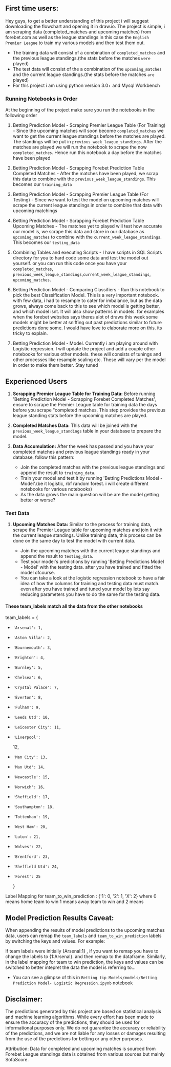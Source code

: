## First time users:

Hey guys, to get a better understanding of this project i will suggest downloading the flowchart and opening it in draw.io.
The project is simple, i am scraping data (completed_matches and upcoming matches) from forebet.com as well as the league standings in this case the `English Premier League` to train my various models and then test them out.

- The training data will consist of a combination of `completed_matches` and the previous league standings.(the stats before the matches `were` played)
- The test data will consist of the a combination of the `upcoming_matches` and the current league standings.(the stats before the matches `are` played)
- For this project i am using python version 3.0+ and Mysql Workbench

### Running Notebooks in Order

At the beginning of the project make sure you run the notebooks in the following order

1. Betting Prediction Model - Scraping Premier League Table (For Training) - Since the upcoming matches will soon become `completed_matches` we want to get the current league standings before the matches are played. The standings will be put in `previous_week_league_standings`. After the matches are played we will run the notebook to scrape the now `completed_matches`. Hence run this notebook a day before the matches have been played

2. Betting Prediction Model - Scrapping Forebet Prediction Table Completed Matches - After the matches have been played, we scrap this data to combine with the `previous_week_league_standings`. This becomes our `training_data`

3. Betting Prediction Model - Scrapping Premier League Table (For Testing) - Since we want to test the model on upcoming matches will scrape the current league standings in order to combine that data with upcoming matchings

4. Betting Prediction Model - Scrapping Forebet Prediction Table Upcoming Matches - The matches yet to played will test how accurate our model is, we scrape this data and store in our database as `upcoming_matches` to combine with the `current_week_league_standings`. This becomes our `testing_data`

5. Combining Tables and executing Scripts - I have scripts in SQL Scripts directory for you to hard code some data and test the model out yourself. or you can run this code once you have your `completed_matches`, `previous_week_league_standings`,`current_week_league_standings`, `upcoming_matches`.

6. Betting Prediction Model - Comparing Classifiers - Run this notebook to pick the best Classification Model. This is a very important notebook. with few data, i had to resample to cater for imbalance, but as the data grows, always come back to this to see which model is getting better, and which model isnt. It will also show patterns in models. for examples when the forebet websites says theres alot of draws this week some models might be better at sniffing out past predictions similar to future predictions done some. I would have love to elaborate more on this. its tricky to explain.

7. Betting Prediction Model - Model. Currently i am playing around with Logistic regression. I will update the project and add a couple other notebooks for various other models. these will consists of tunings and other processes like resample scaling etc. These will vary per the model in order to make them better. Stay tuned

## Experienced Users

1. **Scrapping Premier League Table for Training Data:** Before running 'Betting Prediction Model - Scrapping Forebet Completed Matches', ensure to scrape the Premier League table for training data the days before you scrape "completed matches. This step provides the previous league standing stats before the upcoming matches are played.

2. **Completed Matches Data:** This data will be joined with the `previous_week_league_standings` table in your database to prepare the model.

3. **Data Accumulation:** After the week has passed and you have your completed matches and previous league standings ready in your database, follow this pattern:

   - Join the completed matches with the previous league standings and append the result to `training_data`.
   - Train your model and test it by running 'Betting Predictions Model - Model'.(be it logistic, rbf random forest. i will create different notebooks for various notebooks)
   - As the data grows the main question will be are the model getting better or worse?

### Test Data

1. **Upcoming Matches Data:** Similar to the process for training data, scrape the Premier League table for upcoming matches and join it with the current league standings. Unlike training data, this process can be done on the same day to test the model with current data.

   - Join the upcoming matches with the current league standings and append the result to `testing_data`.
   - Test your model's predictions by running 'Betting Predictions Model - Model' with the testing data. after you have trained and fitted the model ofcourse.
   - You can take a look at the logistic regression notebook to have a fair idea of how the columns for training and testing data must match. even after you have trained and tuned your model by lets say reducing parameters you have to do the same for the testing data.

#### These team_labels match all the data from the other notebooks

team_labels = {

-     'Arsenal': 1,
-     'Aston Villa': 2,
-     'Bournemouth': 3,
-     'Brighton': 4,
-     'Burnley': 5,
-     'Chelsea': 6,
-     'Crystal Palace': 7,
-     'Everton': 8,
-     'Fulham': 9,
-     'Leeds Utd': 10,
-     'Leicester City': 11,
-     'Liverpool':
  12,
-     'Man City': 13,
-     'Man Utd': 14,
-     'Newcastle': 15,
-     'Norwich': 16,
-     'Sheffield': 17,
-     'Southampton': 18,
-     'Tottenham': 19,
-     'West Ham': 20,
-     'Luton': 21,
-     'Wolves': 22,
-     'Brentford': 23,
-     'Sheffield Utd': 24,
-     'Forest': 25
  }

Label Mapping for team_to_win_prediction : {'1': 0, '2': 1, 'X': 2}
where 0 means home team to win
1 means away team to win and
2 means

## Model Prediction Results Caveat:

When appending the results of model predictions to the upcoming matches data, users can remap the `team_labels` and `team_to_win_prediction` labels by switching the keys and values. For example:

If team labels were initially {Arsenal:1} , if you want to remap you have to change the labels to {1:Arsenal}. and then remap to the dataframe. Similarly, in the label mapping for team to win prediction, the keys and values can be switched to better intepret the data the model is referring to...

- You can see a glimpse of this in `Betting tip Models/models/Betting Prediction Model- Logistic Regression.ipynb` notebook

## Disclaimer:

The predictions generated by this project are based on statistical analysis and machine learning algorithms. While every effort has been made to ensure the accuracy of the predictions, they should be used for informational purposes only. We do not guarantee the accuracy or reliability of the predictions, and we are not liable for any losses or damages resulting from the use of the predictions for betting or any other purposes.

Attribution:
Data for completed and upcoming matches is sourced from Forebet
League standings data is obtained from various sources but mainly SofaScore.
